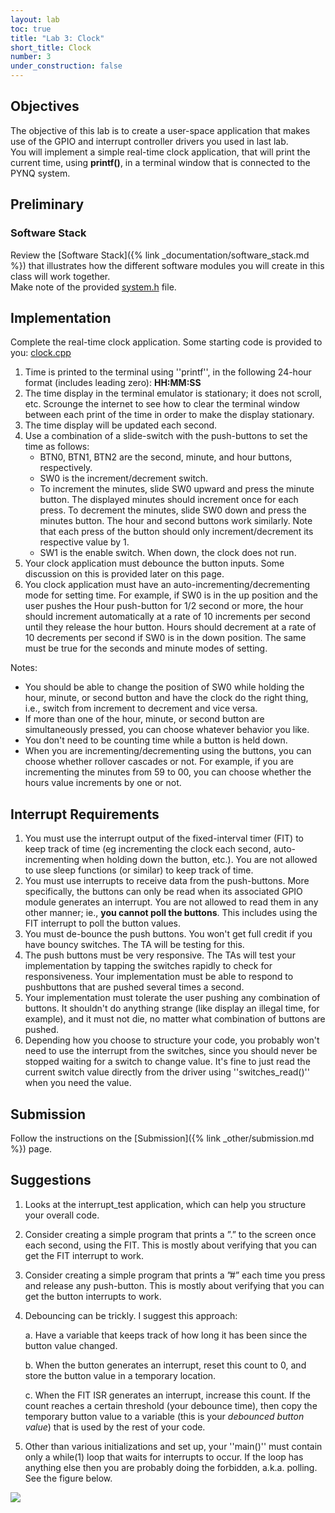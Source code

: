 ```yaml
---
layout: lab
toc: true
title: "Lab 3: Clock"
short_title: Clock
number: 3
under_construction: false
---
```


## Objectives 
The objective of this lab is to create a user-space application that makes use of the GPIO and interrupt controller drivers you used in last lab.  
You will implement a simple real-time clock application, that will print the current time, using **printf()**, in a terminal window that is connected to the PYNQ system. 
 
## Preliminary 

### Software Stack 

Review the [Software Stack]({% link _documentation/software_stack.md %}) that illustrates how the different software modules you will create in this class will work together.  
Make note of the provided [system.h](https://github.com/byu-cpe/ecen427_student/blob/master/userspace/drivers/system.h) file.

## Implementation 

Complete the real-time clock application.  Some starting code is provided to you: [clock.cpp](https://github.com/byu-cpe/ecen427_student/blob/master/userspace/apps/clock/clock.cpp)
  1. Time is printed to the terminal using ''printf'', in the following 24-hour format (includes leading zero): **HH:MM:SS** 
  1. The time display in the terminal emulator is stationary; it does not scroll, etc. Scrounge the internet to see how to clear the terminal window between each print of the time in order to make the display stationary.
  1. The time display will be updated each second. 
  1. Use a combination of a slide-switch with the push-buttons to set the time as follows:
     * BTN0, BTN1, BTN2 are the second, minute, and hour buttons, respectively.
     * SW0 is the increment/decrement switch.
     * To increment the minutes, slide SW0 upward and press the minute button. The displayed minutes should increment once for each press. To decrement the minutes, slide SW0 down and press the minutes button. The hour and second buttons work similarly. Note that each press of the button should only increment/decrement its respective value by 1.
     * SW1 is the enable switch.  When down, the clock does not run.  
  1. Your clock application must debounce the button inputs.  Some discussion on this is provided later on this page.
  1. You clock application must have an auto-incrementing/decrementing mode for setting time. For example, if SW0 is in the up position and the user pushes the Hour push-button for 1/2 second or more, the hour should increment automatically at a rate of 10 increments per second until they release the hour button. Hours should decrement at a rate of 10 decrements per second if SW0 is in the down position. The same must be true for the seconds and minute modes of setting.  

Notes: 
  - You should be able to change the position of SW0 while holding the hour, minute, or second button and have the clock do the right thing, i.e., switch from increment to decrement and vice versa. 
  - If more than one of the hour, minute, or second button are simultaneously pressed, you can choose whatever behavior you like.
  - You don't need to be counting time while a button is held down.
  - When you are incrementing/decrementing using the buttons, you can choose whether rollover cascades or not.  For example, if you are incrementing the minutes from 59 to 00, you can choose whether the hours value increments by one or not.

## Interrupt Requirements
  1. You must use the interrupt output of the fixed-interval timer (FIT) to keep track of time (eg incrementing the clock each second, auto-incrementing when holding down the button, etc.). You are not allowed to use sleep functions (or similar) to keep track of time.
  1. You must use interrupts to receive data from the push-buttons. More specifically, the buttons can only be read when its associated GPIO module generates an interrupt. You are not allowed to read them in any other manner; ie., **you cannot poll the buttons**.  This includes using the FIT interrupt to poll the button values.
  1. You must de-bounce the push buttons. You won't get full credit if you have bouncy switches. The TA will be testing for this.
  1. The push buttons must be very responsive. The TAs will test your implementation by tapping the switches rapidly to check for responsiveness. Your implementation must be able to respond to pushbuttons that are pushed several times a second.
  1. Your implementation must tolerate the user pushing any combination of buttons. It shouldn't do anything strange (like display an illegal time, for example), and it must not die, no matter what combination of buttons are pushed. 
  1.  Depending how you choose to structure your code, you probably won't need to use the interrupt from the switches, since you should never be stopped waiting for a switch to change value.  It's fine to just read the current switch value directly from the driver using ''switches_read()'' when you need the value.

## Submission 

Follow the instructions on the [Submission]({% link _other/submission.md %}) page.

## Suggestions

  1. Looks at the interrupt_test application, which can help you structure your overall code.
  1. Consider creating a simple program that prints a ”.” to the screen once each second, using the FIT. This is mostly about verifying that you can get the FIT interrupt to work.
  1. Consider creating a simple program that prints a ”#” each time you press and release any push-button. This is mostly about verifying that you can get the button interrupts to work.
  1. Debouncing can be trickly.  I suggest this approach:
    
      a. Have a variable that keeps track of how long it has been since the button value changed.

      b. When the button generates an interrupt, reset this count to 0, and store the button value in a temporary location.
      
      c. When the FIT ISR generates an interrupt, increase this count.  If the count reaches a certain threshold (your debounce time), then copy the temporary button value to a variable (this is your *debounced button value*) that is used by the rest of your code.  
  1. Other than various initializations and set up, your ''main()'' must contain only a while(1) loop that waits for interrupts to occur. If the loop has anything else then you are probably doing the forbidden, a.k.a. polling. See the figure below.
  
  <img src = "{% link media/labs/lab2_polling.jpg %}">
